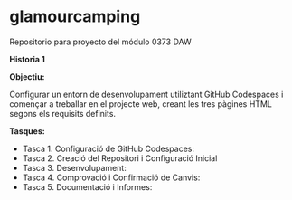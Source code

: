 # **glamourcamping**

Repositorio para proyecto del módulo 0373 DAW

**Historia 1**

**Objectiu:**

Configurar un entorn de desenvolupament utiliztant GitHub Codespaces i començar a treballar en el projecte web, creant les tres pàgines HTML segons els requisits definits.

**Tasques:**

- Tasca 1. Configuració de GitHub Codespaces:
- Tasca 2. Creació del Repositori i Configuració Inicial
- Tasca 3. Desenvolupament:
- Tasca 4. Comprovació i Confirmació de Canvis:
- Tasca 5. Documentació i Informes:
